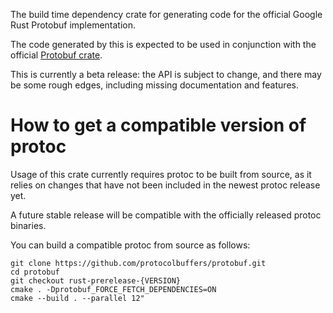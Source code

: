 The build time dependency crate for generating code for the official Google Rust
Protobuf implementation.

The code generated by this is expected to be used in conjunction with the
official [Protobuf crate](http://crates.io/crates/protobuf).

This is currently a beta release: the API is subject to change,
and there may be some rough edges, including missing documentation and features.

# How to get a compatible version of protoc

Usage of this crate currently requires protoc to be built from
source, as it relies on changes that have not been included in the newest protoc
release yet.

A future stable release will be compatible with the officially released protoc
binaries.

You can build a compatible protoc from source as follows:

```
git clone https://github.com/protocolbuffers/protobuf.git
cd protobuf
git checkout rust-prerelease-{VERSION}
cmake . -Dprotobuf_FORCE_FETCH_DEPENDENCIES=ON
cmake --build . --parallel 12"
```
